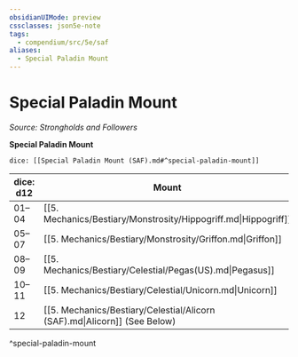 ```yaml
---
obsidianUIMode: preview
cssclasses: json5e-note
tags:
  - compendium/src/5e/saf
aliases:
  - Special Paladin Mount
---
```

# Special Paladin Mount
*Source: Strongholds and Followers* 

**Special Paladin Mount**

`dice: [[Special Paladin Mount (SAF).md#^special-paladin-mount]]`

| dice: d12 | Mount |
|-----------|-------|
| 01–04 | [[5. Mechanics/Bestiary/Monstrosity/Hippogriff.md\|Hippogriff]] |
| 05–07 | [[5. Mechanics/Bestiary/Monstrosity/Griffon.md\|Griffon]] |
| 08–09 | [[5. Mechanics/Bestiary/Celestial/Pegas(US).md\|Pegasus]] |
| 10–11 | [[5. Mechanics/Bestiary/Celestial/Unicorn.md\|Unicorn]] |
| 12 | [[5. Mechanics/Bestiary/Celestial/Alicorn (SAF).md\|Alicorn]] (See Below) |
^special-paladin-mount
